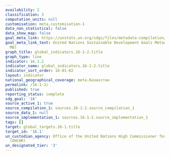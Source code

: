 ```yaml
---
availability: 2
classification: 3
computation_units: null
customisation: meta.customisation-1
data_non_statistical: false
data_show_map: false
goal_meta_link: https://unstats.un.org/sdgs/files/metadata-compilation/Metadata-Goal-16.pdf
goal_meta_link_text: United Nations Sustainable Development Goals Metadata (PDF 1.3
  MB)
graph_title: global_indicators.16-1-2.title
graph_type: line
indicator: 16.1.2
indicator_name: global_indicators.16-1-2.title
indicator_sort_order: 16-01-02
layout: indicator
national_geographical_coverage: meta.Казахстан
permalink: /16-1-2/
published: true
reporting_status: complete
sdg_goal: '16'
source_active_1: true
source_compilation_1: sources.16-1-2.source_compilation_1
source_data_1: null
source_implementation_1: sources.16-1-2.source_implementation_1
tags: []
target: global_targets.16-1.title
target_id: '16.1'
un_custodian_agency: Office of the United Nations High Commissioner for Human Rights
  (OHCHR)
un_designated_tier: '3'
---
```

